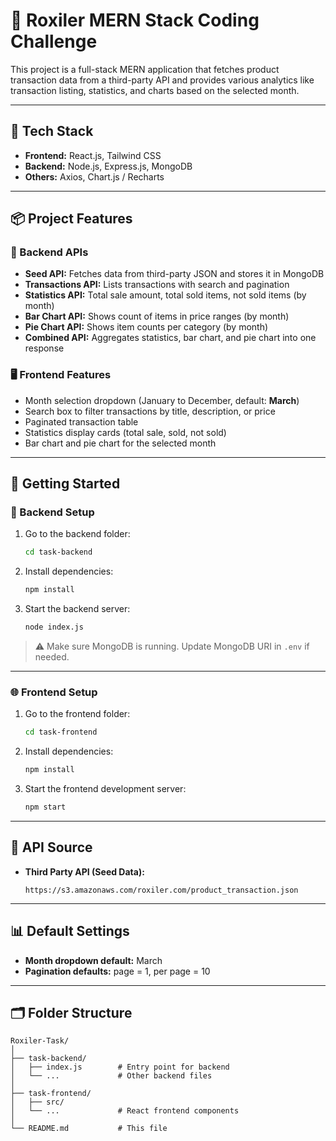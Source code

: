 
# 💼 Roxiler MERN Stack Coding Challenge

This project is a full-stack MERN application that fetches product transaction data from a third-party API and provides various analytics like transaction listing, statistics, and charts based on the selected month.

---

## 🧩 Tech Stack

- **Frontend:** React.js, Tailwind CSS
- **Backend:** Node.js, Express.js, MongoDB
- **Others:** Axios, Chart.js / Recharts

---

## 📦 Project Features

### 🔁 Backend APIs

- **Seed API:** Fetches data from third-party JSON and stores it in MongoDB
- **Transactions API:** Lists transactions with search and pagination
- **Statistics API:** Total sale amount, total sold items, not sold items (by month)
- **Bar Chart API:** Shows count of items in price ranges (by month)
- **Pie Chart API:** Shows item counts per category (by month)
- **Combined API:** Aggregates statistics, bar chart, and pie chart into one response

### 🖥️ Frontend Features

- Month selection dropdown (January to December, default: **March**)
- Search box to filter transactions by title, description, or price
- Paginated transaction table
- Statistics display cards (total sale, sold, not sold)
- Bar chart and pie chart for the selected month

---

## 🚀 Getting Started

### 📁 Backend Setup

1. Go to the backend folder:
   ```bash
   cd task-backend
   ```

2. Install dependencies:
   ```bash
   npm install
   ```

3. Start the backend server:
   ```bash
   node index.js
   ```

> ⚠️ Make sure MongoDB is running. Update MongoDB URI in `.env` if needed.

---

### 🌐 Frontend Setup

1. Go to the frontend folder:
   ```bash
   cd task-frontend
   ```

2. Install dependencies:
   ```bash
   npm install
   ```

3. Start the frontend development server:
   ```bash
   npm start
   ```

---

## 🔗 API Source

- **Third Party API (Seed Data):**
  ```
  https://s3.amazonaws.com/roxiler.com/product_transaction.json
  ```

---

## 📊 Default Settings

- **Month dropdown default:** March
- **Pagination defaults:** page = 1, per page = 10

---

## 🗂️ Folder Structure

```
Roxiler-Task/
│
├── task-backend/
│   ├── index.js        # Entry point for backend
│   └── ...             # Other backend files
│
├── task-frontend/
│   ├── src/
│   └── ...             # React frontend components
│
└── README.md           # This file

